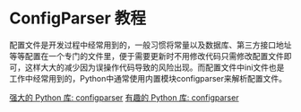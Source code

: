 # ConfigParser 教程

<show-structure depth="3"/>

配置文件是开发过程中经常用到的，一般习惯将常量以及数据库、第三方接口地址等等配置在一个专门的文件里，便于需要更新时不用修改代码只需修改配置文件即可，这样大大的减少因为误操作代码导致的风险出现。而配置文件中ini文件也是工作中经常用到的，Python中通常使用内置模块configparser来解析配置文件。


<seealso>
<category ref="ref_docs">
    <a href="https://mp.weixin.qq.com/s/VFinNdSac7DPL2rAMTDDZQ">强大的 Python 库: configparser</a>
    <a href="https://mp.weixin.qq.com/s/imorPlUymeRXvIRt5kyU9g">有趣的 Python 库: configparser</a>
</category>
<category ref="ref_github">
</category>
<category ref="ref_issues">
</category>
<category ref="ref_hf">
</category>
<category ref="ref_ms">
</category>
</seealso>